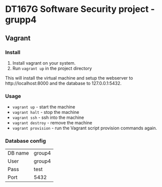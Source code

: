 # DT167G Software Security project - grupp4

## Vagrant

### Install

1. Install vagrant on your system.
2. Run `vagrant up` in the project directory

This will install the virtual machine and setup the webserver to
http://localhost:8000 and the database to 127.0.0.1:5432.

### Usage

- `vagrant up` - start the machine
- `vagrant halt` - stop the machine
- `vagrant ssh` - ssh into the machine
- `vagrant destroy` - remove the machine
- `vagrant provision` - run the Vagrant script provision commands again.

### Database config

|         |        |
| ------- | ------ |
| DB name | group4 |
| User    | group4 |
| Pass    | test   |
| Port    | 5432   |
